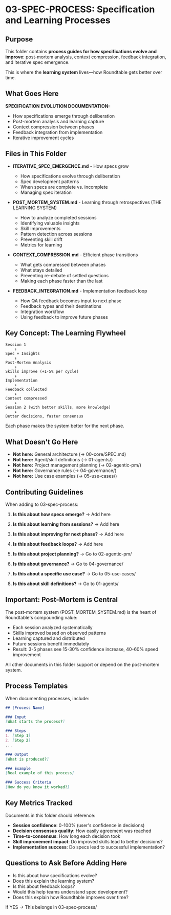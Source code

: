 # 03-SPEC-PROCESS: Specification and Learning Processes

## Purpose

This folder contains **process guides for how specifications evolve and improve**: post-mortem analysis, context compression, feedback integration, and iterative spec emergence.

This is where the **learning system** lives—how Roundtable gets better over time.

## What Goes Here

**SPECIFICATION EVOLUTION DOCUMENTATION:**
- How specifications emerge through deliberation
- Post-mortem analysis and learning capture
- Context compression between phases
- Feedback integration from implementation
- Iterative improvement cycles

## Files in This Folder

- **ITERATIVE_SPEC_EMERGENCE.md** - How specs grow
  - How specifications evolve through deliberation
  - Spec development patterns
  - When specs are complete vs. incomplete
  - Managing spec iteration

- **POST_MORTEM_SYSTEM.md** - Learning through retrospectives (THE LEARNING SYSTEM)
  - How to analyze completed sessions
  - Identifying valuable insights
  - Skill improvements
  - Pattern detection across sessions
  - Preventing skill drift
  - Metrics for learning

- **CONTEXT_COMPRESSION.md** - Efficient phase transitions
  - What gets compressed between phases
  - What stays detailed
  - Preventing re-debate of settled questions
  - Making each phase faster than the last

- **FEEDBACK_INTEGRATION.md** - Implementation feedback loop
  - How QA feedback becomes input to next phase
  - Feedback types and their destinations
  - Integration workflow
  - Using feedback to improve future phases

## Key Concept: The Learning Flywheel

```
Session 1
    ↓
Spec + Insights
    ↓
Post-Mortem Analysis
    ↓
Skills improve (+1-5% per cycle)
    ↓
Implementation
    ↓
Feedback collected
    ↓
Context compressed
    ↓
Session 2 (with better skills, more knowledge)
    ↓
Better decisions, faster consensus
```

Each phase makes the system better for the next phase.

## What Doesn't Go Here

- **Not here:** General architecture (→ 00-core/SPEC.md)
- **Not here:** Agent/skill definitions (→ 01-agents/)
- **Not here:** Project management planning (→ 02-agentic-pm/)
- **Not here:** Governance rules (→ 04-governance/)
- **Not here:** Use case examples (→ 05-use-cases/)

## Contributing Guidelines

When adding to 03-spec-process:

1. **Is this about how specs emerge?** → Add here
2. **Is this about learning from sessions?** → Add here
3. **Is this about improving for next phase?** → Add here
4. **Is this about feedback loops?** → Add here

5. **Is this about project planning?** → Go to 02-agentic-pm/
6. **Is this about governance?** → Go to 04-governance/
7. **Is this about a specific use case?** → Go to 05-use-cases/
8. **Is this about skill definitions?** → Go to 01-agents/

## Important: Post-Mortem is Central

The post-mortem system (POST_MORTEM_SYSTEM.md) is the heart of Roundtable's compounding value:

- Each session analyzed systematically
- Skills improved based on observed patterns
- Learning captured and distributed
- Future sessions benefit immediately
- Result: 3-5 phases see 15-30% confidence increase, 40-60% speed improvement

All other documents in this folder support or depend on the post-mortem system.

## Process Templates

When documenting processes, include:

```markdown
## [Process Name]

### Input
[What starts the process?]

### Steps
1. [Step 1]
2. [Step 2]
...

### Output
[What is produced?]

### Example
[Real example of this process]

### Success Criteria
[How do you know it worked?]
```

## Key Metrics Tracked

Documents in this folder should reference:

- **Session confidence**: 0-100% (user's confidence in decisions)
- **Decision consensus quality**: How easily agreement was reached
- **Time-to-consensus**: How long each decision took
- **Skill improvement impact**: Do improved skills lead to better decisions?
- **Implementation success**: Do specs lead to successful implementation?

## Questions to Ask Before Adding Here

- Is this about how specifications evolve?
- Does this explain the learning system?
- Is this about feedback loops?
- Would this help teams understand spec development?
- Does this explain how Roundtable improves over time?

If YES → This belongs in 03-spec-process/
